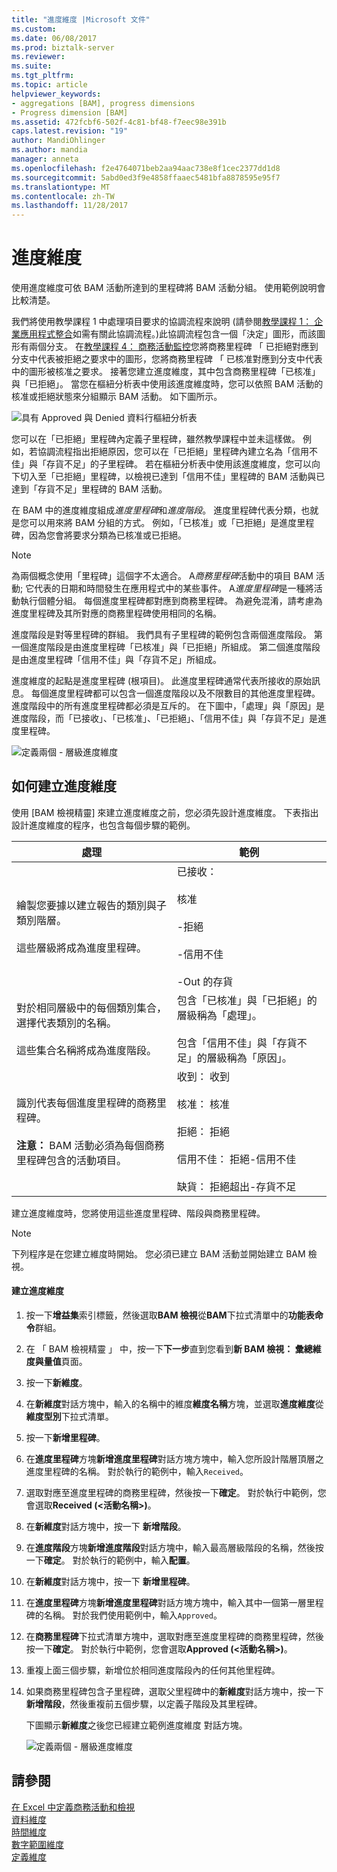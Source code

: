 ```yaml
---
title: "進度維度 |Microsoft 文件"
ms.custom: 
ms.date: 06/08/2017
ms.prod: biztalk-server
ms.reviewer: 
ms.suite: 
ms.tgt_pltfrm: 
ms.topic: article
helpviewer_keywords:
- aggregations [BAM], progress dimensions
- Progress dimension [BAM]
ms.assetid: 472fcbf6-502f-4c81-bf48-f7eec98e391b
caps.latest.revision: "19"
author: MandiOhlinger
ms.author: mandia
manager: anneta
ms.openlocfilehash: f2e4764071beb2aa94aac738e8f1cec2377dd1d8
ms.sourcegitcommit: 5abd0ed3f9e4858ffaaec5481bfa8878595e95f7
ms.translationtype: MT
ms.contentlocale: zh-TW
ms.lasthandoff: 11/28/2017
---
```

# <a name="progress-dimension"></a>進度維度
使用進度維度可依 BAM 活動所達到的里程碑將 BAM 活動分組。 使用範例說明會比較清楚。  
  
 我們將使用教學課程 1 中處理項目要求的協調流程來說明 (請參閱[教學課程 1： 企業應用程式整合](../core/tutorial-1-enterprise-application-integration.md)如需有關此協調流程。)此協調流程包含一個「決定」圖形，而該圖形有兩個分支。 在[教學課程 4： 商務活動監控](http://msdn.microsoft.com/library/81d5e768-f8a6-4eb0-8e6c-64db47455476)您將商務里程碑 「 已拒絕對應到分支中代表被拒絕之要求中的圖形，您將商務里程碑 「 已核准對應到分支中代表中的圖形被核准之要求。 接著您建立進度維度，其中包含商務里程碑「已核准」與「已拒絕」。 當您在樞紐分析表中使用該進度維度時，您可以依照 BAM 活動的核准或拒絕狀態來分組顯示 BAM 活動。 如下圖所示。  
  
 ![具有 Approved 與 Denied 資料行樞紐分析表](../core/media/bts-view-with-approved-denieds.gif "bts_view-與-核准-denieds")  
  
 您可以在「已拒絕」里程碑內定義子里程碑，雖然教學課程中並未這樣做。 例如，若協調流程指出拒絕原因，您可以在「已拒絕」里程碑內建立名為「信用不佳」與「存貨不足」的子里程碑。 若在樞紐分析表中使用該進度維度，您可以向下切入至「已拒絕」里程碑，以檢視已達到「信用不佳」里程碑的 BAM 活動與已達到「存貨不足」里程碑的 BAM 活動。  
  
 在 BAM 中的進度維度組成*進度里程碑*和*進度階段*。 進度里程碑代表分類，也就是您可以用來將 BAM 分組的方式。 例如，「已核准」或「已拒絕」是進度里程碑，因為您會將要求分類為已核准或已拒絕。  
  
> [!NOTE]
>  為兩個概念使用「里程碑」這個字不太適合。 A*商務里程碑*活動中的項目 BAM 活動; 它代表的日期和時間發生在應用程式中的某些事件。 A*進度里程碑*是一種將活動執行個體分組。 每個進度里程碑都對應到商務里程碑。 為避免混淆，請考慮為進度里程碑及其所對應的商務里程碑使用相同的名稱。  
  
 進度階段是對等里程碑的群組。 我們具有子里程碑的範例包含兩個進度階段。 第一個進度階段是由進度里程碑「已核准」與「已拒絕」所組成。 第二個進度階段是由進度里程碑「信用不佳」與「存貨不足」所組成。  
  
 進度維度的起點是進度里程碑 (根項目)。 此進度里程碑通常代表所接收的原始訊息。 每個進度里程碑都可以包含一個進度階段以及不限數目的其他進度里程碑。 進度階段中的所有進度里程碑都必須是互斥的。 在下圖中，「處理」與「原因」是進度階段，而「已接收」、「已核准」、「已拒絕」、「信用不佳」與「存貨不足」是進度里程碑。  
  
 ![定義兩個 &#45; 層級進度維度](../core/media/bts-progress-dimension-two-levelss.gif "bts_progress 維度的兩個 levelss")  
  
## <a name="how-to-create-progress-dimensions"></a>如何建立進度維度  
 使用 [BAM 檢視精靈] 來建立進度維度之前，您必須先設計進度維度。 下表指出設計進度維度的程序，也包含每個步驟的範例。  
  
|處理|範例|  
|-------------|-------------|  
|繪製您要據以建立報告的類別與子類別階層。<br /><br /> 這些層級將成為進度里程碑。|已接收：<br /><br /> 核准<br /><br /> -拒絕<br /><br /> -信用不佳<br /><br /> -Out 的存貨|  
|對於相同層級中的每個類別集合，選擇代表類別的名稱。<br /><br /> 這些集合名稱將成為進度階段。|包含「已核准」與「已拒絕」的層級稱為「處理」。<br /><br /> 包含「信用不佳」與「存貨不足」的層級稱為「原因」。|  
|識別代表每個進度里程碑的商務里程碑。<br /><br /> **注意：** BAM 活動必須為每個商務里程碑包含的活動項目。|收到： 收到<br /><br /> 核准： 核准<br /><br /> 拒絕： 拒絕<br /><br /> 信用不佳： 拒絕-信用不佳<br /><br /> 缺貨： 拒絕超出-存貨不足|  
  
 建立進度維度時，您將使用這些進度里程碑、階段與商務里程碑。  
  
> [!NOTE]
>  下列程序是在您建立維度時開始。 您必須已建立 BAM 活動並開始建立 BAM 檢視。  
  
#### <a name="to-create-a-progress-dimension"></a>建立進度維度  
  
1.  按一下**增益集**索引標籤，然後選取**BAM 檢視**從**BAM**下拉式清單中的**功能表命令**群組。  
  
2.  在 「 BAM 檢視精靈 」 中，按一下**下一步**直到您看到**新 BAM 檢視： 彙總維度與量值**頁面。  
  
3.  按一下**新維度**。  
  
4.  在**新維度**對話方塊中，輸入的名稱中的維度**維度名稱**方塊，並選取**進度維度**從**維度型別**下拉式清單。  
  
5.  按一下**新增里程碑**。  
  
6.  在**進度里程碑**方塊**新增進度里程碑**對話方塊方塊中，輸入您所設計階層頂層之進度里程碑的名稱。 對於執行的範例中，輸入`Received`。  
  
7.  選取對應至進度里程碑的商務里程碑，然後按一下**確定**。 對於執行中範例，您會選取**Received (\<活動名稱\>)**。  
  
8.  在**新維度**對話方塊中，按一下 **新增階段**。  
  
9. 在**進度階段**方塊**新增進度階段**對話方塊中，輸入最高層級階段的名稱，然後按一下**確定**。  對於執行的範例中，輸入**配置**。  
  
10. 在**新維度**對話方塊中，按一下 **新增里程碑**。  
  
11. 在**進度里程碑**方塊**新增進度里程碑**對話方塊方塊中，輸入其中一個第一層里程碑的名稱。 對於我們使用範例中，輸入`Approved`。  
  
12. 在**商務里程碑**下拉式清單方塊中，選取對應至進度里程碑的商務里程碑，然後按一下**確定**。 對於執行中範例，您會選取**Approved (\<活動名稱\>)**。  
  
13. 重複上面三個步驟，新增位於相同進度階段內的任何其他里程碑。  
  
14. 如果商務里程碑包含子里程碑，選取父里程碑中的**新維度**對話方塊中，按一下**新增階段**，然後重複前五個步驟，以定義子階段及其里程碑。  
  
     下圖顯示**新維度**之後您已經建立範例進度維度 對話方塊。  
  
     ![定義兩個 &#45; 層級進度維度](../core/media/bts-progress-dimension-two-levelss.gif "bts_progress 維度的兩個 levelss")  
  
## <a name="see-also"></a>請參閱  
 [在 Excel 中定義商務活動和檢視](../core/defining-business-activities-and-views-in-excel.md)   
 [資料維度](../core/data-dimension.md)   
 [時間維度](../core/time-dimension.md)   
 [數字範圍維度](../core/numeric-range-dimension.md)   
 [定義維度](../core/defining-dimensions.md)